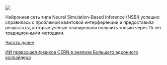 <!--2025-06-26 11:54:07-->
<div class="yb">
  <div class="rss habr"><img src="https://habrastorage.org/getpro/habr/upload_files/eb1/826/d0c/eb1826d0c4b9d7b7e3bb6cd64043cd77.jpeg" /><p>Нейронная сеть типа Neural Simulation-Based Inference (NSBI) успешно справилась с проблемой квантовой интерференции и предоставила результаты, которые ученые планировали получить только через 15 лет традиционными методами.</p> <a href="https://habr.com/ru/articles/922102/#habracut">Читать далее</a> <p class="titl"><a href="https://habr.com/ru/companies/bothub/news/922102/?utm_source=habrahabr&utm_medium=rss&utm_campaign=922102">ИИ превзошел физиков CERN в анализе Большого адронного коллайдера</a></p></div>
</div>
